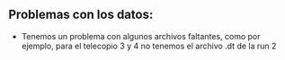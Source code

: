 ## Problemas con los datos: 

* Tenemos un problema con algunos archivos faltantes, como por ejemplo, para el telecopio 3 y 4 no tenemos el archivo .dt de la run 2

